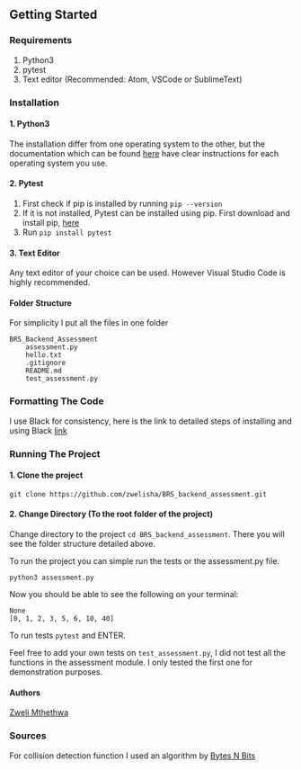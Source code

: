 ## Getting Started

### Requirements

1. Python3
2. pytest
3. Text editor (Recommended: Atom, VSCode or SublimeText)

### Installation

#### 1. Python3

The installation differ from one operating system to the other, but the documentation which can be found [here](https://www.python.org/downloads/) have clear instructions for each operating system you use.

#### 2. Pytest
1. First check if pip is installed by running `pip --version`
2. If it is not installed, Pytest can be installed using pip. First download and install pip, [here](https://pip.pypa.io/en/stable/installation/)
3. Run `pip install pytest`


#### 3. Text Editor

Any text editor of your choice can be used. However Visual Studio Code is highly recommended.

#### Folder Structure
For simplicity I put all the files in one folder
```
BRS_Backend_Assessment
    assessment.py
    hello.txt
    .gitignore
    README.md
    test_assessment.py

```

### Formatting The Code

I use Black for consistency, here is the link to detailed steps of installing and using Black [link](https://www.freecodecamp.org/news/auto-format-your-python-code-with-black/)


### Running The Project

#### 1. Clone the project

```
git clone https://github.com/zwelisha/BRS_backend_assessment.git
```

#### 2. Change Directory (To the root folder of the project)

Change directory to the project `cd BRS_backend_assessment`. There you will see the folder structure detailed above.


To run the project you can simple run the tests or the assessment.py file.

```
python3 assessment.py
```

Now you should be able to see the following on your terminal:

```
None
[0, 1, 2, 3, 5, 6, 10, 40]
```

To run tests `pytest` and ENTER.

Feel free to add your own tests on `test_assessment.py`, I did not test all the functions in the assessment module. I only tested the first one for demonstration purposes.

#### Authors

[Zweli Mthethwa](https://www.linkedin.com/in/zweli-mthethwa-244b45a8/)

### Sources
For collision detection function I used an algorithm by  [Bytes N Bits](https://www.youtube.com/watch?v=SoSHVoIZYbY)
